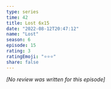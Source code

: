 ```yaml
---
type: series
time: 42
title: Lost 6x15
date: "2022-08-12T20:47:12"
name: "Lost"
season: 6
episode: 15
rating: 3
ratingEmoji: "⭐️⭐️⭐️"
share: false
---
```


_[No review was written for this episode]_
